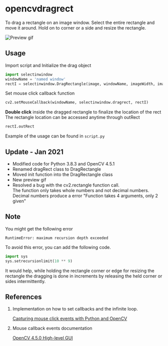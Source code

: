 # opencvdragrect

To drag a rectangle on an image window. Select the entire rectangle and move it around. Hold on to corner or a side and resize the rectangle.

![Preview gif](https://cdn.rawgit.com/arccoder/opencvdragrect/master/preview.gif "Preview Image")

## Usage

Import script and Initialize the  drag object
```python
import selectinwindow
windowName = 'named window'
rectI = selectinwindow.DragRectangle(image, windowName, imageWidth, imageHeight))
```
Set mouse click callback function
```python
cv2.setMouseCallback(windowName, selectinwindow.dragrect, rectI)
```
**Double click** inside the dragged rectangle to finalize the location of the rect
The rectangle location can be accessed anytime through outRect
```python
rectI.outRect
``` 
Example of the usage can be found in ```script.py```

## Update - Jan 2021
- Modified code for Python 3.8.3 and OpenCV 4.5.1
- Renamed dragRect class to DragRectangle
- Moved init function into the DragRectangle class
- New preview gif
- Resolved a bug with the cv2.rectangle function call.  
    The function only takes whole numbers and not decimal numbers.
    Decimal numbers produce a error "Function takes 4 arguments, only 2 given"

## Note
You might get the following error
```
RuntimeError: maximum recursion depth exceeded
```
To avoid this error, you can add the following code.
```python
import sys
sys.setrecursionlimit(10 ** 9)
```
It would help, while holding the rectangle corner or edge for resizing the rectangle the dragging is done in increments by releasing the held corner or sides intermittently.

## References
1. Implementation on how to set callbacks and the infinite loop.
    
    [Capturing mouse click events with Python and OpenCV](http://www.pyimagesearch.com/2015/03/09/capturing-mouse-click-events-with-python-and-opencv/)
    
2. Mouse callback events documentation
    
    [OpenCV 4.5.0 High-level GUI](https://docs.opencv.org/4.5.1/d7/dfc/group__highgui.html)